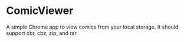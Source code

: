 ComicViewer
===========

A simple Chrome app to view comics from your local storage. It should support cbr, cbz, zip, and rar
